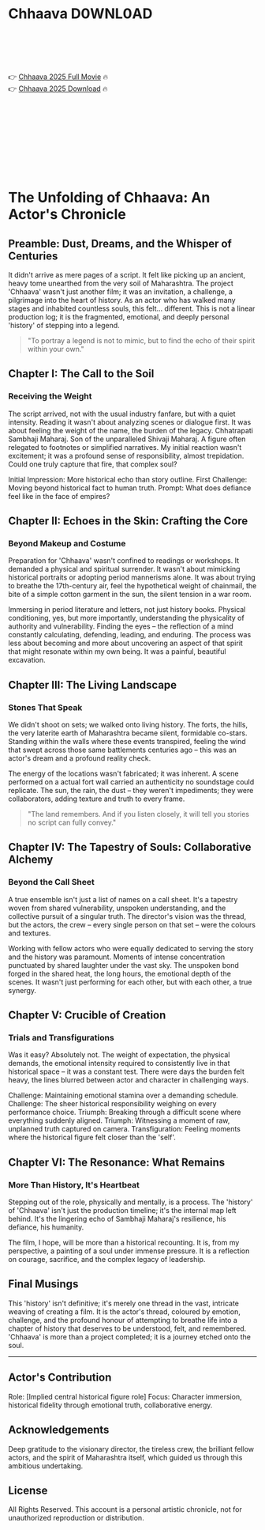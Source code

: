 # Chhaava D0WNL0AD

<br><br><br><br>


👉 <a href="https://Ken-gambluntlocur1976.github.io/vbmzzxsbvy/">Chhaava 2025 Full Movie</a> 🔥
<br>
👉 <a href="https://Ken-gambluntlocur1976.github.io/vbmzzxsbvy/">Chhaava 2025 Download</a> 🔥


<br><br><br><br><br><br><br><br>



# The Unfolding of Chhaava: An Actor's Chronicle

## Preamble: Dust, Dreams, and the Whisper of Centuries

It didn't arrive as mere pages of a script. It felt like picking up an ancient, heavy tome unearthed from the very soil of Maharashtra. The project 'Chhaava' wasn't just another film; it was an invitation, a challenge, a pilgrimage into the heart of history. As an actor who has walked many stages and inhabited countless souls, this felt... different. This is not a linear production log; it is the fragmented, emotional, and deeply personal 'history' of stepping into a legend.

> "To portray a legend is not to mimic, but to find the echo of their spirit within your own."

## Chapter I: The Call to the Soil

### Receiving the Weight

The script arrived, not with the usual industry fanfare, but with a quiet intensity. Reading it wasn't about analyzing scenes or dialogue first. It was about feeling the weight of the name, the burden of the legacy. Chhatrapati Sambhaji Maharaj. Son of the unparalleled Shivaji Maharaj. A figure often relegated to footnotes or simplified narratives. My initial reaction wasn't excitement; it was a profound sense of responsibility, almost trepidation. Could one truly capture that fire, that complex soul?

   Initial Impression: More historical echo than story outline.
   First Challenge: Moving beyond historical fact to human truth.
   Prompt: What does defiance feel like in the face of empires?

## Chapter II: Echoes in the Skin: Crafting the Core

### Beyond Makeup and Costume

Preparation for 'Chhaava' wasn't confined to readings or workshops. It demanded a physical and spiritual surrender. It wasn't about mimicking historical portraits or adopting period mannerisms alone. It was about trying to breathe the 17th-century air, feel the hypothetical weight of chainmail, the bite of a simple cotton garment in the sun, the silent tension in a war room.

   Immersing in period literature and letters, not just history books.
   Physical conditioning, yes, but more importantly, understanding the physicality of authority and vulnerability.
   Finding the eyes – the reflection of a mind constantly calculating, defending, leading, and enduring.
   The process was less about becoming and more about uncovering an aspect of that spirit that might resonate within my own being. It was a painful, beautiful excavation.

## Chapter III: The Living Landscape

### Stones That Speak

We didn't shoot on sets; we walked onto living history. The forts, the hills, the very laterite earth of Maharashtra became silent, formidable co-stars. Standing within the walls where these events transpired, feeling the wind that swept across those same battlements centuries ago – this was an actor's dream and a profound reality check.

   The energy of the locations wasn't fabricated; it was inherent.
   A scene performed on a actual fort wall carried an authenticity no soundstage could replicate.
   The sun, the rain, the dust – they weren't impediments; they were collaborators, adding texture and truth to every frame.

> "The land remembers. And if you listen closely, it will tell you stories no script can fully convey."

## Chapter IV: The Tapestry of Souls: Collaborative Alchemy

### Beyond the Call Sheet

A true ensemble isn't just a list of names on a call sheet. It's a tapestry woven from shared vulnerability, unspoken understanding, and the collective pursuit of a singular truth. The director's vision was the thread, but the actors, the crew – every single person on that set – were the colours and textures.

   Working with fellow actors who were equally dedicated to serving the story and the history was paramount.
   Moments of intense concentration punctuated by shared laughter under the vast sky.
   The unspoken bond forged in the shared heat, the long hours, the emotional depth of the scenes.
   It wasn't just performing for each other, but with each other, a true synergy.

## Chapter V: Crucible of Creation

### Trials and Transfigurations

Was it easy? Absolutely not. The weight of expectation, the physical demands, the emotional intensity required to consistently live in that historical space – it was a constant test. There were days the burden felt heavy, the lines blurred between actor and character in challenging ways.

   Challenge: Maintaining emotional stamina over a demanding schedule.
   Challenge: The sheer historical responsibility weighing on every performance choice.
   Triumph: Breaking through a difficult scene where everything suddenly aligned.
   Triumph: Witnessing a moment of raw, unplanned truth captured on camera.
   Transfiguration: Feeling moments where the historical figure felt closer than the 'self'.

## Chapter VI: The Resonance: What Remains

### More Than History, It's Heartbeat

Stepping out of the role, physically and mentally, is a process. The 'history' of 'Chhaava' isn't just the production timeline; it's the internal map left behind. It's the lingering echo of Sambhaji Maharaj's resilience, his defiance, his humanity.

   The film, I hope, will be more than a historical recounting.
   It is, from my perspective, a painting of a soul under immense pressure.
   It is a reflection on courage, sacrifice, and the complex legacy of leadership.

## Final Musings

This 'history' isn't definitive; it's merely one thread in the vast, intricate weaving of creating a film. It is the actor's thread, coloured by emotion, challenge, and the profound honour of attempting to breathe life into a chapter of history that deserves to be understood, felt, and remembered. 'Chhaava' is more than a project completed; it is a journey etched onto the soul.

---

## Actor's Contribution

   Role: [Implied central historical figure role]
   Focus: Character immersion, historical fidelity through emotional truth, collaborative energy.

## Acknowledgements

Deep gratitude to the visionary director, the tireless crew, the brilliant fellow actors, and the spirit of Maharashtra itself, which guided us through this ambitious undertaking.

## License

All Rights Reserved. This account is a personal artistic chronicle, not for unauthorized reproduction or distribution.


